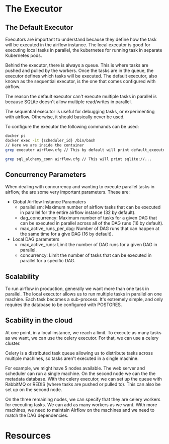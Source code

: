 # The Executor

## The Default Executor

Executors are important to understand because they define how the task will be executed in the airflow instance. The local executor is good for executing local tasks in parallel, the kubernetes for running task in separate Kubernetes pods. 

Behind the executor, there is always a queue. This is where tasks are pushed and pulled by the workers.  Once the tasks are in the queue, the executor defines which tasks will be executed. The default executor, also known as the sequential executor, is the one that comes configured with airflow. 

The reason the default executor can't execute multiple tasks in parallel is because SQLite doesn't allow multiple read/writes in parallel. 

The sequential executor is useful for debugging tasks, or experimenting with airflow. Otherwise, it should basically never be used. 

To configure the executor the following commands can be used:

```bash
docker ps
docker exec -it {scheduler_id} /bin/bash
// Here we are inside the container
grep executor airflow.cfg // This by default will print default_executor

grep sql_alchemy_conn airflow.cfg // This will print sqlite://...

```

## Concurrency Parameters

When dealing with concurrency and wanting to execute parallel tasks in airflow, the are some very important parameters. These are:

- Global Airflow Instance Paramaters
    - parallelism: Maximum number of airflow tasks that can be executed in parallel for the entire airflow instance (32 by default).
    - dag_concurrency: Maximum number of tasks for a given DAG that can be executed in parallel across all of the DAG runs (16 by default).
    - max_active_runs_per_dag: Number of DAG runs that can happen at the same time for a give DAG (16 by default).
- Local DAG parameters
    - max_active_runs: Limit the number of DAG runs for a given DAG in parallel.
    - concurrency: Limit the number of tasks that can be executed in parallel for a specific DAG.

## Scalability

To run airflow in production, generally we want more than one task in parallel. The local executor allows us to run multiple tasks in parallel on one machine. Each task becomes a sub-process. It's extremely simple, and only requires the database to be configured with POSTGRES. 

## Scability in the cloud

At one point, in a local instance, we reach a limit. To execute as many tasks as we want, we can use the celery executor. For that, we can use a celery cluster. 

Celery is a distributed task queue allowing us to distribute tasks across multiple machines, so tasks aren't executed in a single machine. 

For example, we might have 5 nodes available. The web server and scheduler can run a single machine. On the second node we can the the metadata database. With the celery executor, we can set up the queue with RabbitMQ or REDIS (where tasks are pushed or pulled to). This can also be set up on the second node.

On the three remaining nodes, we can specify that they are celery workers for executing tasks. We can add as many workers as we want. With more machines, we need to maintain Airflow on the machines and we need to match the DAG dependencies. 

# Resources